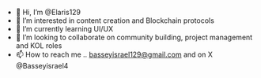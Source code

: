 - 👋 Hi, I’m @Elaris129
- 👀 I’m interested in content creation and Blockchain protocols
- 🌱 I’m currently learning UI/UX
- 💞️ I’m looking to collaborate on community building, project management and KOL roles
- 📫 How to reach me .. basseyisrael129@gmail.com and on X @Basseyisrael4

<!---
Elaris129/Elaris129 is a ✨ special ✨ repository because its `README.md` (this file) appears on your GitHub profile.
You can click the Preview link to take a look at your changes.
--->
